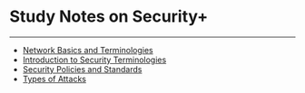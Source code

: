 # Study Notes on Security+
---
* [Network Basics and Terminologies](network-basics.md)
* [Introduction to Security Terminologies](security-basics.md)
* [Security Policies and Standards](security-policies.md)
* [Types of Attacks](types-of-attacks.md)
